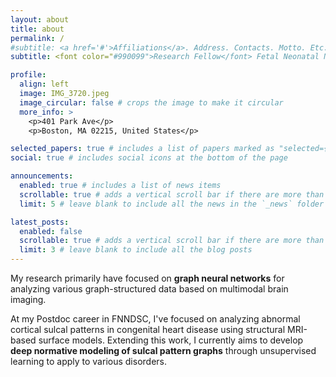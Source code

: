 ```yaml
---
layout: about
title: about
permalink: /
#subtitle: <a href='#'>Affiliations</a>. Address. Contacts. Motto. Etc.
subtitle: <font color="#990099">Research Fellow</font> Fetal Neonatal Neuroimage Data Science Center (<i>FNNDSC). <br><b>Division of Newborn Medicine, <b>Boston Children's Hospital <br><b>Department of Pediatrics, <b>Harvard Medical School

profile:
  align: left
  image: IMG_3720.jpeg
  image_circular: false # crops the image to make it circular
  more_info: >
    <p>401 Park Ave</p>
    <p>Boston, MA 02215, United States</p>

selected_papers: true # includes a list of papers marked as "selected={true}"
social: true # includes social icons at the bottom of the page

announcements:
  enabled: true # includes a list of news items
  scrollable: true # adds a vertical scroll bar if there are more than 3 news items
  limit: 5 # leave blank to include all the news in the `_news` folder

latest_posts:
  enabled: false
  scrollable: true # adds a vertical scroll bar if there are more than 3 new posts items
  limit: 3 # leave blank to include all the blog posts
---
```


My research primarily have focused on **graph neural networks** for analyzing various graph-structured data based on multimodal brain imaging. 

At my Postdoc career in FNNDSC, I've focused on analyzing abnormal cortical sulcal patterns in congenital heart disease using structural MRI-based surface models. Extending this work, I currently aims to develop **deep normative modeling of sulcal pattern graphs** through unsupervised learning to apply to various disorders.
